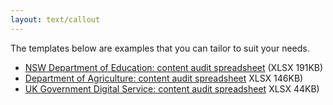 ```yaml
---
layout: text/callout
---
```

The templates below are examples that you can tailor to suit your needs.
  * [NSW Department of Education: content audit spreadsheet](/assets/files/content-strategy/nsw-education-content-audit-spreadsheet.xlsx) (XLSX 191KB)
  * [Department of Agriculture: content audit spreadsheet](/assets/files/content-strategy/agriculture-example-audit-spreadsheet.xlsx) XLSX 146KB)
  * [UK Government Digital Service: content audit spreadsheet](/assets/files/content-strategy/govuk-example-audit-sheet.xlsx) XLSX 44KB)
